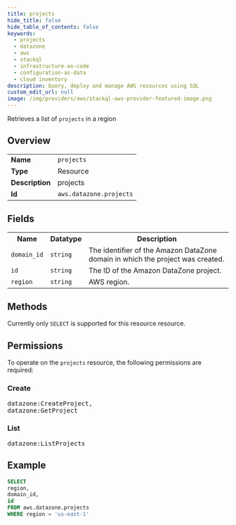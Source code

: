 ```yaml
---
title: projects
hide_title: false
hide_table_of_contents: false
keywords:
  - projects
  - datazone
  - aws
  - stackql
  - infrastructure-as-code
  - configuration-as-data
  - cloud inventory
description: Query, deploy and manage AWS resources using SQL
custom_edit_url: null
image: /img/providers/aws/stackql-aws-provider-featured-image.png
---
```

Retrieves a list of <code>projects</code> in a region

## Overview
<table><tbody>
<tr><td><b>Name</b></td><td><code>projects</code></td></tr>
<tr><td><b>Type</b></td><td>Resource</td></tr>
<tr><td><b>Description</b></td><td>projects</td></tr>
<tr><td><b>Id</b></td><td><code>aws.datazone.projects</code></td></tr>
</tbody></table>

## Fields
<table><tbody>
<tr><th>Name</th><th>Datatype</th><th>Description</th></tr>
<tr><td><code>domain_id</code></td><td><code>string</code></td><td>The identifier of the Amazon DataZone domain in which the project was created.</td></tr>
<tr><td><code>id</code></td><td><code>string</code></td><td>The ID of the Amazon DataZone project.</td></tr>
<tr><td><code>region</code></td><td><code>string</code></td><td>AWS region.</td></tr>

</tbody></table>

## Methods
Currently only <code>SELECT</code> is supported for this resource resource.

## Permissions

To operate on the <code>projects</code> resource, the following permissions are required:

### Create
<pre>
datazone:CreateProject,
datazone:GetProject</pre>

### List
<pre>
datazone:ListProjects</pre>


## Example
```sql
SELECT
region,
domain_id,
id
FROM aws.datazone.projects
WHERE region = 'us-east-1'
```
